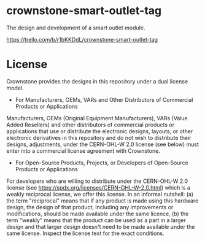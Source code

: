 # crownstone-smart-outlet-tag
The design and development of a smart outlet module.


https://trello.com/b/r1bKKDdL/crownstone-smart-outlet-tag


# License
Crownstone provides the designs in this repository under a dual license model.

- For Manufacturers, OEMs, VARs and Other Distributors of Commercial Products or Applications

Manufacturers, OEMs (Original Equipment Manufacturers), VARs (Value Added Resellers) and other distributors of commercial products or applications that use or distribute the electronic designs, layouts, or other electronic derivatives in this repository and do not wish to distribute their designs, adjustments, under the CERN-OHL-W 2.0 license (see below) must enter into a commercial license agreement with Crownstone.

- For Open-Source Products, Projects, or Developers of Open-Source Products or Applications

For developers who are willing to distribute under the CERN-OHL-W 2.0 license (see  https://spdx.org/licenses/CERN-OHL-W-2.0.html) which is a weakly reciprocal license, we offer this license. In an informal nutshell: (a) the term "reciprocal" means that if any product is made using this hardware design, the design of that product, including any improvements or modifications, should be made available under the same licence, (b) the term "weakly" means that the product can be used as a part in a larger design and that larger design doesn't need to be made available under the same license. Inspect the license text for the exact conditions.
